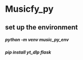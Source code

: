 # Musicfy_py

## set up the environment
##### python -m venv music_py_env
##### pip install yt_dlp flask 

